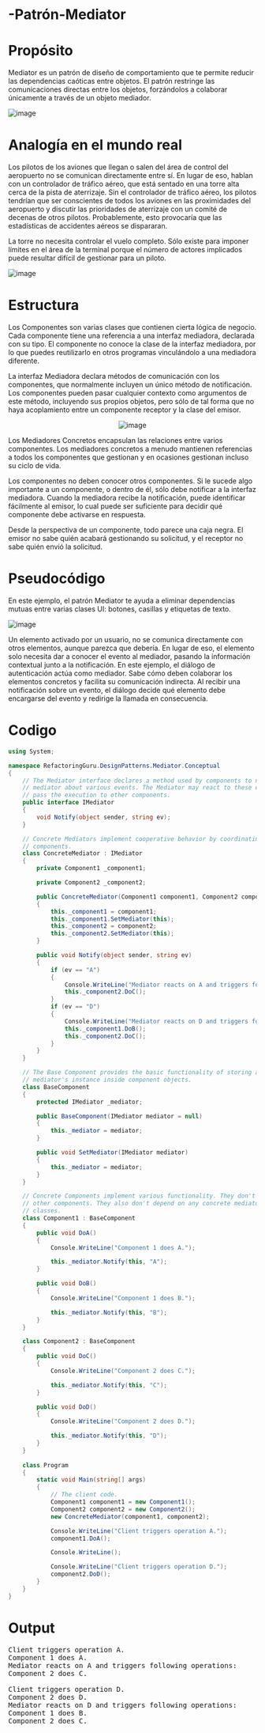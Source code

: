# -Patrón-Mediator

# Propósito
Mediator es un patrón de diseño de comportamiento que te permite reducir las dependencias caóticas entre objetos. El patrón restringe las comunicaciones directas entre los objetos, forzándolos a colaborar únicamente a través de un objeto mediador.

![image](https://refactoring.guru/images/patterns/content/mediator/mediator.png)
# Analogía en el mundo real

Los pilotos de los aviones que llegan o salen del área de control del aeropuerto no se comunican directamente entre sí. En lugar de eso, hablan con un controlador de tráfico aéreo, que está sentado en una torre alta cerca de la pista de aterrizaje. Sin el controlador de tráfico aéreo, los pilotos tendrían que ser conscientes de todos los aviones en las proximidades del aeropuerto y discutir las prioridades de aterrizaje con un comité de decenas de otros pilotos. Probablemente, esto provocaría que las estadísticas de accidentes aéreos se dispararan.

La torre no necesita controlar el vuelo completo. Sólo existe para imponer límites en el área de la terminal porque el número de actores implicados puede resultar difícil de gestionar para un piloto.

![image](https://github.com/user-attachments/assets/7e39e11f-9b9a-41e8-b7d6-d5509ea26961)

# Estructura

Los Componentes son varias clases que contienen cierta lógica de negocio. Cada componente tiene una referencia a una interfaz mediadora, declarada con su tipo. El componente no conoce la clase de la interfaz mediadora, por lo que puedes reutilizarlo en otros programas vinculándolo a una mediadora diferente.

La interfaz Mediadora declara métodos de comunicación con los componentes, que normalmente incluyen un único método de notificación. Los componentes pueden pasar cualquier contexto como argumentos de este método, incluyendo sus propios objetos, pero sólo de tal forma que no haya acoplamiento entre un componente receptor y la clase del emisor.

<p style="text-align: center;">
  <img src="https://github.com/user-attachments/assets/ab50924f-1b30-4f8b-a1c3-afdedcd7fddb" alt="image">
</p>

Los Mediadores Concretos encapsulan las relaciones entre varios componentes. Los mediadores concretos a menudo mantienen referencias a todos los componentes que gestionan y en ocasiones gestionan incluso su ciclo de vida.

Los componentes no deben conocer otros componentes. Si le sucede algo importante a un componente, o dentro de él, sólo debe notificar a la interfaz mediadora. Cuando la mediadora recibe la notificación, puede identificar fácilmente al emisor, lo cual puede ser suficiente para decidir qué componente debe activarse en respuesta.

Desde la perspectiva de un componente, todo parece una caja negra. El emisor no sabe quién acabará gestionando su solicitud, y el receptor no sabe quién envió la solicitud.

# Pseudocódigo

En este ejemplo, el patrón Mediator te ayuda a eliminar dependencias mutuas entre varias clases UI: botones, casillas y etiquetas de texto.

![image](https://github.com/user-attachments/assets/ec49dd63-b16c-4579-bf74-70e3758a94a5)

Un elemento activado por un usuario, no se comunica directamente con otros elementos, aunque parezca que debería. En lugar de eso, el elemento solo necesita dar a conocer el evento al mediador, pasando la información contextual junto a la notificación.
En este ejemplo, el diálogo de autenticación actúa como mediador. Sabe cómo deben colaborar los elementos concretos y facilita su comunicación indirecta. Al recibir una notificación sobre un evento, el diálogo decide qué elemento debe encargarse del evento y redirige la llamada en consecuencia.

# Codigo

```c#
using System;

namespace RefactoringGuru.DesignPatterns.Mediator.Conceptual
{
    // The Mediator interface declares a method used by components to notify the
    // mediator about various events. The Mediator may react to these events and
    // pass the execution to other components.
    public interface IMediator
    {
        void Notify(object sender, string ev);
    }

    // Concrete Mediators implement cooperative behavior by coordinating several
    // components.
    class ConcreteMediator : IMediator
    {
        private Component1 _component1;

        private Component2 _component2;

        public ConcreteMediator(Component1 component1, Component2 component2)
        {
            this._component1 = component1;
            this._component1.SetMediator(this);
            this._component2 = component2;
            this._component2.SetMediator(this);
        } 

        public void Notify(object sender, string ev)
        {
            if (ev == "A")
            {
                Console.WriteLine("Mediator reacts on A and triggers following operations:");
                this._component2.DoC();
            }
            if (ev == "D")
            {
                Console.WriteLine("Mediator reacts on D and triggers following operations:");
                this._component1.DoB();
                this._component2.DoC();
            }
        }
    }

    // The Base Component provides the basic functionality of storing a
    // mediator's instance inside component objects.
    class BaseComponent
    {
        protected IMediator _mediator;

        public BaseComponent(IMediator mediator = null)
        {
            this._mediator = mediator;
        }

        public void SetMediator(IMediator mediator)
        {
            this._mediator = mediator;
        }
    }

    // Concrete Components implement various functionality. They don't depend on
    // other components. They also don't depend on any concrete mediator
    // classes.
    class Component1 : BaseComponent
    {
        public void DoA()
        {
            Console.WriteLine("Component 1 does A.");

            this._mediator.Notify(this, "A");
        }

        public void DoB()
        {
            Console.WriteLine("Component 1 does B.");

            this._mediator.Notify(this, "B");
        }
    }

    class Component2 : BaseComponent
    {
        public void DoC()
        {
            Console.WriteLine("Component 2 does C.");

            this._mediator.Notify(this, "C");
        }

        public void DoD()
        {
            Console.WriteLine("Component 2 does D.");

            this._mediator.Notify(this, "D");
        }
    }
    
    class Program
    {
        static void Main(string[] args)
        {
            // The client code.
            Component1 component1 = new Component1();
            Component2 component2 = new Component2();
            new ConcreteMediator(component1, component2);

            Console.WriteLine("Client triggers operation A.");
            component1.DoA();

            Console.WriteLine();

            Console.WriteLine("Client triggers operation D.");
            component2.DoD();
        }
    }
}

```

# Output
<pre>
Client triggers operation A.
Component 1 does A.
Mediator reacts on A and triggers following operations:
Component 2 does C.

Client triggers operation D.
Component 2 does D.
Mediator reacts on D and triggers following operations:
Component 1 does B.
Component 2 does C.
</pre>

